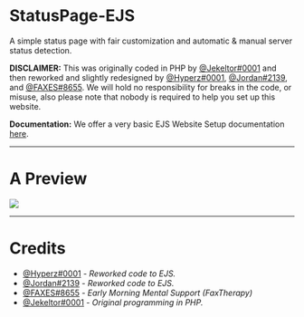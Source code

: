 # StatusPage-EJS
A simple status page with fair customization and automatic & manual server status detection.

**DISCLAIMER:** This was originally coded in PHP by [@Jekeltor#0001](https://jekeltor.com) and then reworked and slightly redesigned by [@Hyperz#0001](https://hyperz.dev/discord), [@Jordan#2139](https://jordan2139.me/), and [@FAXES#8655](https://faxes.zone/discord). We will hold no responsibility for breaks in the code, or misuse, also please note that nobody is required to help you set up this website.

**Documentation:** We offer a very basic EJS Website Setup documentation [here](https://docs.hyperz.dev/c/knowledgebase/ejs-website).

---

# A Preview

![](https://cdn.hyperz.dev/bwl7sd5l.png)

---

# Credits

- [@Hyperz#0001](https://hyperz.dev/discord) - *Reworked code to EJS.*
- [@Jordan#2139](https://jordan2139.me/) - *Reworked code to EJS.*
- [@FAXES#8655](https://faxes.zone/discord) - *Early Morning Mental Support (FaxTherapy)*
- [@Jekeltor#0001](https://jekeltor.com) - *Original programming in PHP.*
